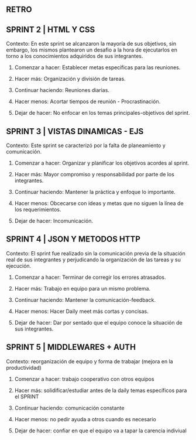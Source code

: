 ## RETRO



## SPRINT 2 | HTML Y CSS


Contexto: En este sprint se alcanzaron la mayoría de sus objetivos, sin embargo, los mismos plantearon un desafio a la hora de ejecutarlos en torno a los conocimientos adquiridos de sus integrantes.


1. Comenzar a hacer: Establecer metas específicas para las reuniones.

2. Hacer más: Organización y división de tareas.

3. Continuar haciendo: Reuniones diarias. 

4. Hacer menos: Acortar tiempos de reunión - Procrastinación.

5. Dejar de hacer: No enfocar en los temas principales-objetivos del sprint.



## SPRINT 3 | VISTAS DINAMICAS - EJS


Contexto: Este sprint se caracterizó por la falta de planeamiento y comunicación.


1. Comenzar a hacer: Organizar y planificar los objetivos acordes al sprint.

2. Hacer más: Mayor compromiso y responsabilidad por parte de los integrantes.

3. Continuar haciendo: Mantener la práctica y enfoque lo importante.

4. Hacer menos: Obcecarse con ideas y metas que no siguen la línea de los requerimientos.

5. Dejar de hacer: Incomunicación.



## SPRINT 4 | JSON Y METODOS HTTP


Contexto: El sprint fue realizado sin la comunicación previa de la situación real de sus integrantes y perjudicando la organización de las tareas y su ejecución.


1. Comenzar a hacer: Terminar de corregir los errores atrasados.

2. Hacer más: Trabajo en equipo para un mismo problema.

3. Continuar haciendo: Mantener la comunicación-feedback.

4. Hacer menos: Hacer Daily meet más cortas y concisas.

5. Dejar de hacer: Dar por sentado que el equipo conoce la situación de sus integrantes.



## SPRINT 5 | MIDDLEWARES + AUTH

Contexto: reorganización de equipo y forma de trabajar (mejora en la productividad)

1. Comenzar a hacer: trabajo cooperativo con otros equipos

2. Hacer más: solidificar/estudiar antes de la daily temas específicos para el SPRINT

3. Continuar haciendo: comunicación constante

4. Hacer menos: no pedir ayuda a otros cuando es necesario

5. Dejar de hacer: confiar en que el equipo va a tapar la carencia indiviual
